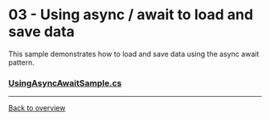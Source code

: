 ﻿# 03 - Using async / await to load and save data 
This sample demonstrates how to load and save data using the async await pattern.

### [UsingAsyncAwaitSample.cs](UsingAsyncAwaitSample.cs)

---
[Back to overview](/Readme.md)
